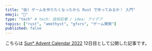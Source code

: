 ```yaml
---
title: "仮) ゲームを作りたくなったから Rust で作ってみるか！ 入門"
emoji: "🦀"
type: "tech" # tech: 技術記事 / idea: アイデア
topics: ["rust", "amethyst", "gfxrs", "ゲーム開発"]
published: false
---
```


こちらは [Sun* Advent Calendar 2022](https://adventar.org/calendars/8211) 12日目として公開した記事です。
